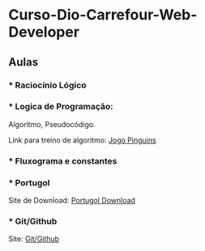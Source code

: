 # Curso-Dio-Carrefour-Web-Developer

## Aulas

### * Raciocínio Lógico

### * Logica de Programação:

Algoritmo, Pseudocódigo.

Link para treino de algoritmo: [Jogo Pinguins](https://rachacuca.com.br/jogos/pinguins-numa-fria/)

### * Fluxograma e constantes

### * Portugol

Site de Download: [Portugol Download](http://lite.acad.univali.br/portugol/)

### * Git/Github

Site: [Git/Github](https://github.com/)
